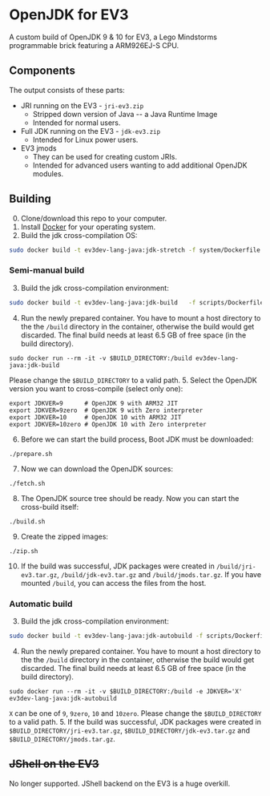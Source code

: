 # OpenJDK for EV3
A custom build of OpenJDK 9 & 10 for EV3, a Lego Mindstorms programmable brick featuring a ARM926EJ-S CPU.

## Components
The output consists of these parts:
* JRI running on the EV3 - `jri-ev3.zip`
  * Stripped down version of Java -- a Java Runtime Image
  * Intended for normal users.
* Full JDK running on the EV3 - `jdk-ev3.zip`
  * Intended for Linux power users.
* EV3 jmods
  * They can be used for creating custom JRIs.
  * Intended for advanced users wanting to add additional OpenJDK modules.

## Building

0. Clone/download this repo to your computer.
1. Install [Docker](https://docs.docker.com/engine/installation/) for your operating system.
2. Build the jdk cross-compilation OS:
```sh
sudo docker build -t ev3dev-lang-java:jdk-stretch -f system/Dockerfile  system
```

### Semi-manual build
3. Build the jdk cross-compilation environment:
```sh
sudo docker build -t ev3dev-lang-java:jdk-build   -f scripts/Dockerfile scripts
```
4. Run the newly prepared container. You have to mount a host directory to the the `/build` directory in the container,
otherwise the build would get discarded. The final build needs at least 6.5 GB of free space (in the build directory).
```
sudo docker run --rm -it -v $BUILD_DIRECTORY:/build ev3dev-lang-java:jdk-build
```
Please change the `$BUILD_DIRECTORY` to a valid path.
5. Select the OpenJDK version you want to cross-compile (select only one):
```
export JDKVER=9      # OpenJDK 9 with ARM32 JIT
export JDKVER=9zero  # OpenJDK 9 with Zero interpreter
export JDKVER=10     # OpenJDK 10 with ARM32 JIT
export JDKVER=10zero # OpenJDK 10 with Zero interpreter
```
6. Before we can start the build process, Boot JDK must be downloaded:
```
./prepare.sh
```
7. Now we can download the OpenJDK sources:
```
./fetch.sh
```
8. The OpenJDK source tree should be ready. Now you can start the cross-build itself:
```
./build.sh
```
9. Create the zipped images:
```
./zip.sh
```
10. If the build was successful, JDK packages were created in `/build/jri-ev3.tar.gz`, `/build/jdk-ev3.tar.gz` and `/build/jmods.tar.gz`.
If you have mounted `/build`, you can access the files from the host.

### Automatic build
3. Build the jdk cross-compilation environment:
```sh
sudo docker build -t ev3dev-lang-java:jdk-autobuild -f scripts/Dockerfile.autorun scripts
```
4. Run the newly prepared container. You have to mount a host directory to the the `/build` directory in the container,
otherwise the build would get discarded. The final build needs at least 6.5 GB of free space (in the build directory).
```
sudo docker run --rm -it -v $BUILD_DIRECTORY:/build -e JDKVER='X' ev3dev-lang-java:jdk-autobuild
```
`X` can be one of `9`, `9zero`, `10` and `10zero`. Please change the `$BUILD_DIRECTORY` to a valid path.
5. If the build was successful, JDK packages were created in `$BUILD_DIRECTORY/jri-ev3.tar.gz`, `$BUILD_DIRECTORY/jdk-ev3.tar.gz` and `$BUILD_DIRECTORY/jmods.tar.gz`.


## ~~JShell on the EV3~~

No longer supported. JShell backend on the EV3 is a huge overkill.
